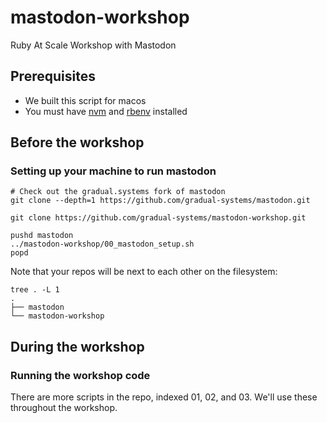 # mastodon-workshop
Ruby At Scale Workshop with Mastodon

## Prerequisites

* We built this script for macos
* You must have [nvm](https://github.com/nvm-sh/nvm#install--update-script) and [rbenv](https://github.com/rbenv/rbenv#installation) installed

## Before the workshop

### Setting up your machine to run mastodon

```
# Check out the gradual.systems fork of mastodon
git clone --depth=1 https://github.com/gradual-systems/mastodon.git

git clone https://github.com/gradual-systems/mastodon-workshop.git

pushd mastodon
../mastodon-workshop/00_mastodon_setup.sh
popd
```

Note that your repos will be next to each other on the filesystem:
```
tree . -L 1
.
├── mastodon
└── mastodon-workshop
```

## During the workshop

### Running the workshop code

There are more scripts in the repo, indexed 01, 02, and 03. We'll use these throughout the workshop.

